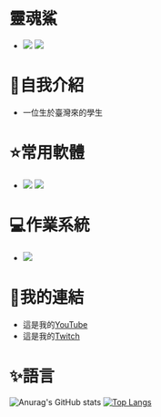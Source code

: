<!--
**Howard20080703/Howard20080703** is a ✨ _special_ ✨ repository because its `README.md` (this file) appears on your GitHub profile.

Here are some ideas to get you started:

- 🔭 I’m currently working on ...
- 🌱 I’m currently learning ...
- 👯 I’m looking to collaborate on ...
- 🤔 I’m looking for help with ...
- 💬 Ask me about ...
- 📫 How to reach me: ...
- 😄 Pronouns: ...
- ⚡ Fun fact: ...
-->
# 靈魂鯊
- <img src="https://img.shields.io/badge/%E9%9D%88%E9%AD%82%E9%AF%8A-Youtube-FF0000.svg?logo=youtube&style=plastic">
    <img src="https://img.shields.io/badge/shark_9773-Discord-7289DA.svg?logo=discord&style=plastic">
    
# :bust_in_silhouette:自我介紹
* 一位生於臺灣來的學生

# ⭐常用軟體
- <img src="https://img.shields.io/badge/Adobe-photoshop-00C8FF.svg?logo=adobe-photoshop&style=plastic">
  <img src="https://img.shields.io/badge/-Google-ff0000.svg?logo=google&style=plastic">

# :computer:作業系統
- <img src="https://img.shields.io/badge/-Windows-0078D6.svg?logo=windows&style=plastic">

# :link:我的連結
- 這是我的[YouTube](https://www.youtube.com/@shark_9773)
- 這是我的[Twitch](https://www.twitch.tv/shark_9773)
# :sparkles:語言
![Anurag's GitHub stats](https://github-readme-stats.vercel.app/api?username=Howard20080703&show_icons=true&theme=radical)
[![Top Langs](https://github-readme-stats.vercel.app/api/top-langs/?username=Howard20080703&layout=compact)](https://github.com/anuraghazra/github-readme-stats)
